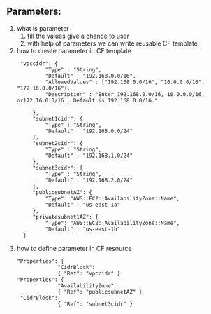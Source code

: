 ## Parameters: 
1. what is parameter 
   1. fill the values give a chance to user
   2. with help of parameters we can write reusable CF template
2. how to create parameter in CF template
   ```
    "vpccidr": {
            "Type" : "String",
            "Default" : "192.168.0.0/16",
            "AllowedValues" : ["192.168.0.0/16", "10.0.0.0/16", "172.16.0.0/16"],
            "Description" : "Enter 192.168.0.0/16, 10.0.0.0/16, or172.16.0.0/16 . Default is 192.168.0.0/16."
    
        },
        "subnet1cidr": {
            "Type" : "String",
            "Default" : "192.168.0.0/24"
        },
        "subnet2cidr": {
            "Type" : "String",
            "Default" : "192.168.1.0/24"
        },
        "subnet3cidr": {
            "Type" : "String",
            "Default" : "192.168.2.0/24"
        },
        "publicsubnetAZ": {
            "Type": "AWS::EC2::AvailabilityZone::Name",
            "Default" : "us-east-1a"
        },
        "privatesubnet1AZ": {
            "Type": "AWS::EC2::AvailabilityZone::Name",
            "Default" : "us-east-1b"
     }
    ```
3. how to define parameter in CF resource
   ```
   "Properties": {
                "CidrBlock": 
                { "Ref": "vpccidr" }
   "Properties": {
                "AvailabilityZone": 
                { "Ref": "publicsubnetAZ" }
    "CidrBlock": 
                { "Ref": "subnet3cidr" }
   ```